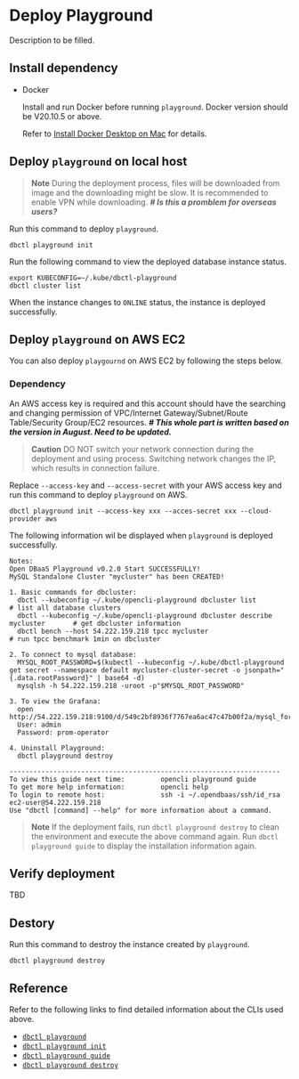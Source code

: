 # Deploy Playground

Description to be filled.

## Install dependency

- Docker

  Install and run Docker before running `playground`. Docker version should be V20.10.5 or above.

  Refer to [Install Docker Desktop on Mac](https://docs.docker.com/desktop/install/mac-install/) for details.

## Deploy `playground` on local host

> **Note**
> During the deployment process, files will be downloaded from image and the downloading might be slow. It is recommended to enable VPN while downloading. ***# Is this a promblem for overseas users?***

Run this command to deploy `playground`.

```
dbctl playground init
```

Run the following command to view the deployed database instance status.

```
export KUBECONFIG=~/.kube/dbctl-playground
dbctl cluster list
```

When the instance changes to `ONLINE` status, the instance is deployed successfully.

## Deploy `playground` on AWS EC2

You can also deploy `playgournd` on AWS EC2 by following the steps below.

### Dependency

An AWS access key is required and this account should have the searching and changing permission of VPC/Internet Gateway/Subnet/Route Table/Security Group/EC2 resources. ***# This whole part is written based on the version in August. Need to be updated.***

> **Caution**
> DO NOT switch your network connection during the deployment and using process. Switching network changes the IP, which results in connection failure.

Replace `--access-key` and `--access-secret` with your AWS access key and run this command to deploy `playground` on AWS.

```
dbctl playground init --access-key xxx --acces-secret xxx --cloud-provider aws
```

The following information wil be displayed when `playground` is deployed successfully.

```
Notes:
Open DBaaS Playground v0.2.0 Start SUCCESSFULLY!
MySQL Standalone Cluster "mycluster" has been CREATED!

1. Basic commands for dbcluster:
  dbctl --kubeconfig ~/.kube/opencli-playground dbcluster list                          # list all database clusters
  dbctl --kubeconfig ~/.kube/opencli-playground dbcluster describe mycluster       # get dbcluster information
  dbctl bench --host 54.222.159.218 tpcc mycluster                                  # run tpcc benchmark 1min on dbcluster

2. To connect to mysql database:
  MYSQL_ROOT_PASSWORD=$(kubectl --kubeconfig ~/.kube/dbctl-playground get secret --namespace default mycluster-cluster-secret -o jsonpath="{.data.rootPassword}" | base64 -d)
  mysqlsh -h 54.222.159.218 -uroot -p"$MYSQL_ROOT_PASSWORD"

3. To view the Grafana:
  open http://54.222.159.218:9100/d/549c2bf8936f7767ea6ac47c47b00f2a/mysql_for_demo
  User: admin
  Password: prom-operator

4. Uninstall Playground:
  dbctl playground destroy

--------------------------------------------------------------------
To view this guide next time:         opencli playground guide
To get more help information:         opencli help
To login to remote host:              ssh -i ~/.opendbaas/ssh/id_rsa ec2-user@54.222.159.218
Use "dbctl [command] --help" for more information about a command.
```

> **Note**
> If the deployment fails, run `dbctl playground destroy` to clean the environment and execute the above command again.
> Run `dbctl playground guide` to display the installation information again.

## Verify deployment

TBD

## Destory

Run this command to destroy the instance created by `playground`.

```
dbctl playground destroy
```

## Reference

Refer to the following links to find detailed information about the CLIs used above.

- [`dbctl playground`](../cli/dbctl_playground.md)
- [`dbctl playground init`](../cli/dbctl_playground_init.md)
- [`dbctl playground guide`](../cli/dbctl_playground_guide.md)
- [`dbctl playground destroy`](../cli/dbctl_playground_destroy.md)